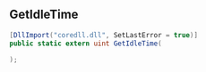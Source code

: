 ## GetIdleTime

```csharp
[DllImport("coredll.dll", SetLastError = true)]
public static extern uint GetIdleTime(
   
);
```

